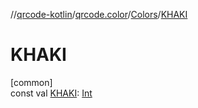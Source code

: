 //[qrcode-kotlin](../../../index.md)/[qrcode.color](../index.md)/[Colors](index.md)/[KHAKI](-k-h-a-k-i.md)

# KHAKI

[common]\
const val [KHAKI](-k-h-a-k-i.md): [Int](https://kotlinlang.org/api/latest/jvm/stdlib/kotlin/-int/index.html)
